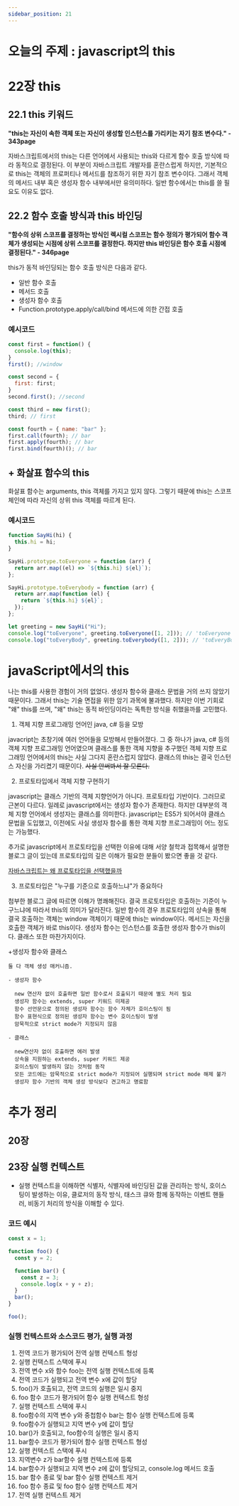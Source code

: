 ```yaml
---
sidebar_position: 21
---
```


# 오늘의 주제 : javascript의 this

# 22장 this

## 22.1 this 키워드

**"this는 자신이 속한 객체 또는 자신이 생성할 인스턴스를 가리키는 자기 참조 변수다." - 343page**

자바스크립트에서의 this는 다른 언어에서 사용되는 this와 다르게 함수 호출 방식에 따라 동적으로 결정된다.
이 부분이 자바스크립트 개발자를 혼란스럽게 하지만, 기본적으로 this는 객체의 프로퍼티나 메서드를 참조하기 위한 자기 참조 변수이다.
그래서 객체의 메서드 내부 혹은 생성자 함수 내부에서만 유의미하다. 일반 함수에서는 this를 쓸 필요도 이유도 없다.

## 22.2 함수 호출 방식과 this 바인딩

**"함수의 상위 스코프를 결정하는 방식인 렉시컬 스코프는 함수 정의가 평가되어 함수 객체가 생성되는 시점에 상위 스코프를 결정한다.
하지만 this 바인딩은 함수 호출 시점에 결정된다." - 346page**

this가 동적 바인딩되는 함수 호출 방식은 다음과 같다.

- 일반 함수 호출
- 메서드 호출
- 생성자 함수 호출
- Function.prototype.apply/call/bind 메서드에 의한 간접 호출

### 예시코드

```js
const first = function() {
  console.log(this);
}
first(); //window

const second = {
  first: first;
}
second.first(); //second

const third = new first();
third; // first

const fourth = { name: "bar" };
first.call(fourth); // bar
first.apply(fourth); // bar
first.bind(fourth)(); // bar


```

## + 화살표 함수의 this

화살표 함수는 arguments, this 객체를 가지고 있지 않다. 그렇기 때문에 this는 스코프 체인에 따라
자신의 상위 this 객체를 따르게 된다.

### 예시코드

```js
function SayHi(hi) {
  this.hi = hi;
}

SayHi.prototype.toEveryone = function (arr) {
  return arr.map((el) => `${this.hi} ${el}`);
};

SayHi.prototype.toEverybody = function (arr) {
  return arr.map(function (el) {
    return `${this.hi} ${el}`;
  });
};

let greeting = new SayHi("Hi");
console.log("toEveryone", greeting.toEveryone([1, 2])); // 'toEveryone' [ 'Hi 1', 'Hi 2' ]
console.log("toEveryBody", greeting.toEverybody([1, 2])); // 'toEveryBody' [ 'undefined 1', 'undefined 2' ]
```

# javaScript에서의 this

나는 this를 사용한 경험이 거의 없었다. 생성자 함수와 클래스 문법을 거의 쓰지 않았기 때문이다.
그래서 this는 기술 면접을 위한 암기 과목에 불과했다. 하지만 이번 기회로 "왜" this를 쓰며,
"왜" this는 동적 바인딩이라는 독특한 방식을 취했을까를 고민했다.

1. 객체 지향 프로그래밍 언어인 java, c# 등을 모방

javacript는 초창기에 여러 언어들을 모방해서 만들어졌다. 그 중 하나가 java, c# 등의 객체 지향 프로그래밍 언어였으며
클래스를 통한 객체 지향을 추구했던 객체 지향 프로그래밍 언어에서의 this는 사실 그다지 혼란스럽지 않았다.
클래스의 this는 결국 인스턴스 자신을 가리켰기 때문이다. ~~사실 안써봐서 잘 모른다.~~

2. 프로토타입에서 객체 지향 구현하기

javascript는 클래스 기반의 객체 지향언어가 아니다. 프로토타입 기반이다. 그러므로 근본이 다르다. 일례로 javascript에서는
생성자 함수가 존재한다. 하지만 대부분의 객체 지향 언어에서 생성자는 클래스를 의미한다. javascript는 ES5가 되어서야 클래스 문법을
도입했고, 이전에도 사실 생성자 함수를 통한 객체 지향 프로그래밍이 어느 정도는 가능했다.

추가로 javascript에서 프로토타입을 선택한 이유에 대해 서양 철학과 접목해서 설명한 블로그 글이 있는데
프로토타입의 깊은 이해가 필요한 분들이 봤으면 좋을 것 같다.

[자바스크립트는 왜 프로토타입을 선택했을까](https://medium.com/@limsungmook/%EC%9E%90%EB%B0%94%EC%8A%A4%ED%81%AC%EB%A6%BD%ED%8A%B8%EB%8A%94-%EC%99%9C-%ED%94%84%EB%A1%9C%ED%86%A0%ED%83%80%EC%9E%85%EC%9D%84-%EC%84%A0%ED%83%9D%ED%96%88%EC%9D%84%EA%B9%8C-997f985adb42)

3. 프로토타입은 "누구를 기준으로 호출하느냐"가 중요하다

첨부한 블로그 글에 따르면 이해가 명쾌해진다. 결국 프로토타입은 호출하는 기준이 누구느냐에 따라서 this의 의미가 달라진다.
일반 함수의 경우 프로토타입의 상속을 통해 결국 호출하는 객체는 window 객체이기 때문에 this는 window이다.
메서드는 자신을 호출한 객체가 바로 this이다. 생성자 함수는 인스턴스를 호출한 생성자 함수가 this이다. 클래스 또한
마찬가지이다.

+생성자 함수와 클래스

    둘 다 객체 생성 매커니즘.

    - 생성자 함수

      new 연산자 없이 호출하면 일반 함수로서 호출되기 때문에 별도 처리 필요
      생성자 함수는 extends, super 키워드 미제공
      함수 선언문으로 정의된 생성자 함수는 함수 자체가 호이스팅이 됨
      함수 표현식으로 정의된 생성자 함수는 변수 호이스팅이 발생
      암묵적으로 strict mode가 지정되지 않음

    - 클래스

      new연산자 없이 호출하면 에러 발생
      상속을 지원하는 extends, super 키워드 제공
      호이스팅이 발생하지 않는 것처럼 동작
      모든 코드에는 암묵적으로 strict mode가 지정되어 실행되며 strict mode 해제 불가
      생성자 함수 기반의 객체 생성 방식보다 견고하고 명료함

# 추가 정리

## 20장

## 23장 실행 컨텍스트

- 실행 컨텍스트을 이해하면 식별자, 식별자에 바인딩된 값을 관리하는 방식, 호이스팅이 발생하는 이유,
  클로저의 동작 방식, 태스크 큐와 함께 동작하는 이벤트 핸들러, 비동기 처리의 방식을 이해할 수 있다.

### 코드 예시

```js
const x = 1;

function foo() {
  const y = 2;

  function bar() {
    const z = 3;
    console.log(x + y + z);
  }
  bar();
}

foo();
```

### 실행 컨텍스트와 소스코드 평가, 실행 과정

1. 전역 코드가 평가되어 전역 실행 컨텍스트 형성
2. 실행 컨택스트 스택에 푸시
3. 전역 변수 x와 함수 foo는 전역 실행 컨텍스트에 등록
4. 전역 코드가 실행되고 전역 변수 x에 값이 할당
5. foo()가 호출되고, 전역 코드의 실행은 일시 중지
6. foo 함수 코드가 평가되어 함수 실행 컨텍스트 형성
7. 실행 컨텍스트 스택에 푸시
8. foo함수의 지역 변수 y와 중첩함수 bar는 함수 실행 컨텍스트에 등록
9. foo함수가 실행되고 지역 변수 y에 값이 할당
10. bar()가 호출되고, foo함수의 실행은 일시 중지
11. bar함수 코드가 평가되어 함수 실행 컨텍스트 형성
12. 실행 컨텍스트 스택에 푸시
13. 지역변수 z가 bar함수 실행 컨텍스트에 등록
14. bar함수가 실행되고 지역 변수 z에 값이 할당되고, console.log 메서드 호출
15. bar 함수 종료 및 bar 함수 실행 컨텍스트 제거
16. foo 함수 종료 및 foo 함수 실행 컨텍스트 제거
17. 전역 실행 컨텍스트 제거
